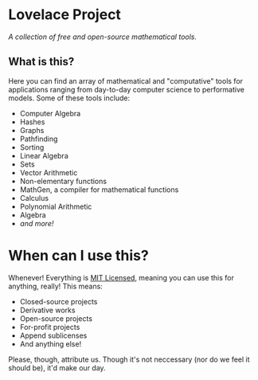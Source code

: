 # Lovelace Project
*A collection of free and open-source mathematical tools.*

## What is this?
Here you can find an array of mathematical and "computative" tools for applications ranging from day-to-day computer science to performative models. Some of these tools include:

* Computer Algebra
* Hashes
* Graphs
* Pathfinding
* Sorting
* Linear Algebra
* Sets
* Vector Arithmetic
* Non-elementary functions
* MathGen, a compiler for mathematical functions
* Calculus
* Polynomial Arithmetic
* Algebra
* *and more!*

# When can I use this?

Whenever! Everything is [MIT Licensed](https://opensource.org/licenses/MIT), meaning you can use this for anything, really! This means:
* Closed-source projects
* Derivative works
* Open-source projects
* For-profit projects
* Append sublicenses
* And anything else!

Please, though, attribute us. Though it's not neccessary (nor do we feel it should be), it'd make our day.
